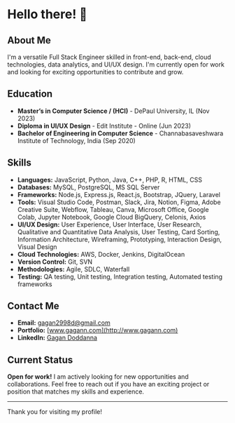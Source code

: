 # Hello there! 👋

## About Me
I'm a versatile Full Stack Engineer skilled in front-end, back-end, cloud technologies, data analytics, and UI/UX design. I'm currently open for work and looking for exciting opportunities to contribute and grow.

## Education
- **Master’s in Computer Science / (HCI)** - DePaul University, IL (Nov 2023)
- **Diploma in UI/UX Design** - Edit Institute - Online (Jun 2023)
- **Bachelor of Engineering in Computer Science** - Channabasaveshwara Institute of Technology, India (Sep 2020)

## Skills
- **Languages:** JavaScript, Python, Java, C++, PHP, R, HTML, CSS
- **Databases:** MySQL, PostgreSQL, MS SQL Server
- **Frameworks:** Node.js, Express.js, React.js, Bootstrap, JQuery, Laravel
- **Tools:** Visual Studio Code, Postman, Slack, Jira, Notion, Figma, Adobe Creative Suite, Webflow, Tableau, Canva, Microsoft Office, Google Colab, Jupyter Notebook, Google Cloud BigQuery, Celonis, Axios
- **UI/UX Design:** User Experience, User Interface, User Research, Qualitative and Quantitative Data Analysis, User Testing, Card Sorting, Information Architecture, Wireframing, Prototyping, Interaction Design, Visual Design
- **Cloud Technologies:** AWS, Docker, Jenkins, DigitalOcean
- **Version Control:** Git, SVN
- **Methodologies:** Agile, SDLC, Waterfall
- **Testing:** QA testing, Unit testing, Integration testing, Automated testing frameworks

## Contact Me
- **Email:** [gagan2998d@gmail.com](mailto:gagan2998d@gmail.com)
- **Portfolio:** [www.gagann.com](http://www.gagann.com)
- **LinkedIn:** [Gagan Doddanna](https://www.linkedin.com/in/gagan-doddanna-326988135)

## Current Status
**Open for work!** I am actively looking for new opportunities and collaborations. Feel free to reach out if you have an exciting project or position that matches my skills and experience.

---

Thank you for visiting my profile!
